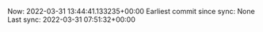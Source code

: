 Now: 2022-03-31 13:44:41.133235+00:00 Earliest commit since sync: None Last sync: 2022-03-31 07:51:32+00:00
